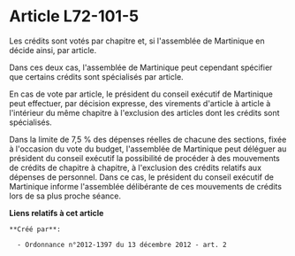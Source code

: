 # Article L72-101-5

Les crédits sont votés par chapitre et, si l'assemblée de Martinique en décide ainsi, par article. 

Dans ces deux cas, l'assemblée de Martinique peut cependant spécifier que certains crédits sont spécialisés par article. 

En cas de vote par article, le président du conseil exécutif de Martinique peut effectuer, par décision expresse, des
virements d'article à article à l'intérieur du même chapitre à l'exclusion des articles dont les crédits sont spécialisés. 

Dans la limite de 7,5 % des dépenses réelles de chacune des sections, fixée à l'occasion du vote du budget, l'assemblée de
Martinique peut déléguer au président du conseil exécutif la possibilité de procéder à des mouvements de crédits de chapitre
à chapitre, à l'exclusion des crédits relatifs aux dépenses de personnel. Dans ce cas, le président du conseil exécutif de
Martinique informe l'assemblée délibérante de ces mouvements de crédits lors de sa plus proche séance.

**Liens relatifs à cet article**

	**Créé par**:

	  - Ordonnance n°2012-1397 du 13 décembre 2012 - art. 2
